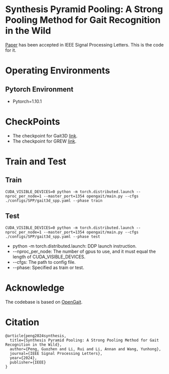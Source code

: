 # Synthesis Pyramid Pooling: A Strong Pooling Method for Gait Recognition in the Wild
[Paper](https://doi.org/10.1109/LSP.2024.3470749) has been accepted in IEEE Signal Processing Letters. This is the code for it.
# Operating Environments
## Pytorch Environment
* Pytorch=1.10.1
# CheckPoints
* The checkpoint for Gait3D [link](https://pan.baidu.com/s/13hU74ax6ca95m_xArheuwQ?pwd=g1wp).
* The checkpoint for GREW [link](https://pan.baidu.com/s/1Hsbf6_78nedfwac_0iKgHA?pwd=6g46).
# Train and Test
## Train
```
CUDA_VISIBLE_DEVICES=0 python -m torch.distributed.launch --nproc_per_node=1 --master_port=1354 opengait/main.py --cfgs ./configs/SPP/gait3d_spp.yaml --phase train
```
## Test
```
CUDA_VISIBLE_DEVICES=0 python -m torch.distributed.launch --nproc_per_node=1 --master_port=1354 opengait/main.py --cfgs ./configs/SPP/gait3d_spp.yaml --phase test
```
* python -m torch.distributed.launch: DDP launch instruction.
* --nproc_per_node: The number of gpus to use, and it must equal the length of CUDA_VISIBLE_DEVICES.
* --cfgs: The path to config file.
* --phase: Specified as train or test.
# Acknowledge
The codebase is based on [OpenGait](https://github.com/ShiqiYu/OpenGait).
# Citation
```
@article{peng2024synthesis,
  title={Synthesis Pyramid Pooling: A Strong Pooling Method for Gait Recognition in the Wild},
  author={Peng, Guozhen and Li, Rui and Li, Annan and Wang, Yunhong},
  journal={IEEE Signal Processing Letters},
  year={2024},
  publisher={IEEE}
}
```
